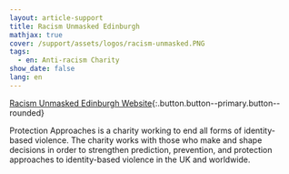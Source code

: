 ```yaml
---
layout: article-support
title: Racism Unmasked Edinburgh
mathjax: true
cover: /support/assets/logos/racism-unmasked.PNG
tags:
  - en: Anti-racism Charity
show_date: false
lang: en
---
```


[Racism Unmasked Edinburgh Website](https://racismunmaskededin.wixsite.com/website){:.button.button--primary.button--rounded}

Protection Approaches is a charity working to end all forms of identity-based violence. The charity works with those who make and shape decisions in order to strengthen prediction, prevention, and protection approaches to identity-based violence in the UK and worldwide.
